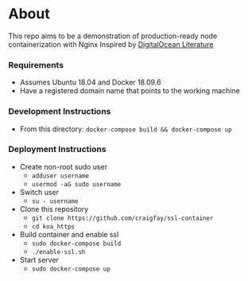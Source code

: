 # About
This repo aims to be a demonstration of production-ready node containerization with Nginx
Inspired by [DigitalOcean Literature](https://www.digitalocean.com/community/tutorials/how-to-secure-a-containerized-node-js-application-with-nginx-let-s-encrypt-and-docker-compose)

### Requirements
* Assumes Ubuntu 18.04 and Docker 18.09.6
* Have a registered domain name that points to the working machine

### Development Instructions
* From this directory: `docker-compose build && docker-compose up`

### Deployment Instructions
* Create non-root sudo user
  * `adduser username`
  * `usermod -aG sudo username`
* Switch user
  * `su - username`
* Clone this repository
  * `git clone https://github.com/craigfay/ssl-container`
  * `cd koa_https`
* Build container and enable ssl
  * `sudo docker-compose build`
  * `./enable-ssl.sh`
* Start server
  * `sudo docker-compose up`
